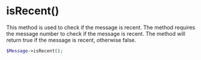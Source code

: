 # isRecent()
This method is used to check if the message is recent. The method requires the message number to check if the message is recent. The method will return true if the message is recent, otherwise false.

```php
$Message->isRecent();
```

